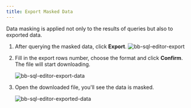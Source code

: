 ```yaml
---
title: Export Masked Data
---
```


Data masking is applied not only to the results of queries but also to exported data.

1. After querying the masked data, click **Export**.
   ![bb-sql-editor-export](/content/docs/security/data-masking/bb-sql-editor-export.webp)

2. Fill in the export rows number, choose the format and click **Confirm**. The file will start downloading.

   ![bb-sql-editor-export-data](/content/docs/security/data-masking/bb-sql-editor-export-data.webp)

3. Open the downloaded file, you'll see the data is masked.

   ![bb-sql-editor-exported-data](/content/docs/security/data-masking/bb-sql-editor-exported-data.webp)
